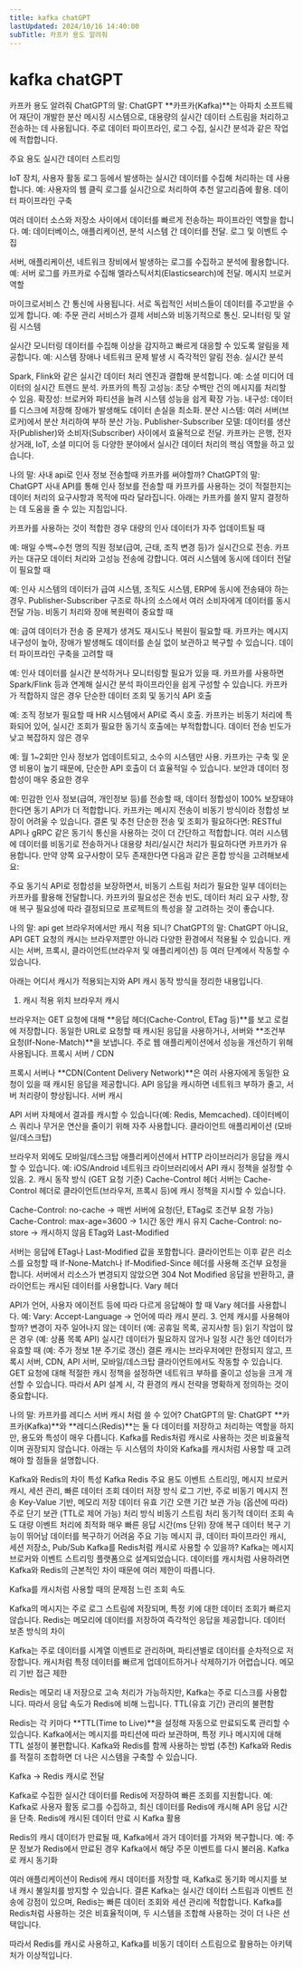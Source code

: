 ```yaml
---
title: kafka chatGPT
lastUpdated: 2024/10/16 14:40:00
subTitle: 카프카 용도 알려줘
---
```


# kafka chatGPT

카프카 용도 알려줘
ChatGPT의 말:
ChatGPT
**카프카(Kafka)**는 아파치 소프트웨어 재단이 개발한 분산 메시징 시스템으로, 대용량의 실시간 데이터 스트림을 처리하고 전송하는 데 사용됩니다. 주로 데이터 파이프라인, 로그 수집, 실시간 분석과 같은 작업에 적합합니다.

주요 용도
실시간 데이터 스트리밍

IoT 장치, 사용자 활동 로그 등에서 발생하는 실시간 데이터를 수집해 처리하는 데 사용합니다.
예: 사용자의 웹 클릭 로그를 실시간으로 처리하여 추천 알고리즘에 활용.
데이터 파이프라인 구축

여러 데이터 소스와 저장소 사이에서 데이터를 빠르게 전송하는 파이프라인 역할을 합니다.
예: 데이터베이스, 애플리케이션, 분석 시스템 간 데이터를 전달.
로그 및 이벤트 수집

서버, 애플리케이션, 네트워크 장비에서 발생하는 로그를 수집하고 분석에 활용합니다.
예: 서버 로그를 카프카로 수집해 엘라스틱서치(Elasticsearch)에 전달.
메시지 브로커 역할

마이크로서비스 간 통신에 사용됩니다. 서로 독립적인 서비스들이 데이터를 주고받을 수 있게 합니다.
예: 주문 관리 서비스가 결제 서비스와 비동기적으로 통신.
모니터링 및 알림 시스템

실시간 모니터링 데이터를 수집해 이상을 감지하고 빠르게 대응할 수 있도록 알림을 제공합니다.
예: 시스템 장애나 네트워크 문제 발생 시 즉각적인 알림 전송.
실시간 분석

Spark, Flink와 같은 실시간 데이터 처리 엔진과 결합해 분석합니다.
예: 소셜 미디어 데이터의 실시간 트렌드 분석.
카프카의 특징
고성능: 초당 수백만 건의 메시지를 처리할 수 있음.
확장성: 브로커와 파티션을 늘려 시스템 성능을 쉽게 확장 가능.
내구성: 데이터를 디스크에 저장해 장애가 발생해도 데이터 손실을 최소화.
분산 시스템: 여러 서버(브로커)에서 분산 처리하여 부하 분산 가능.
Publisher-Subscriber 모델: 데이터를 생산자(Publisher)와 소비자(Subscriber) 사이에서 효율적으로 전달.
카프카는 은행, 전자상거래, IoT, 소셜 미디어 등 다양한 분야에서 실시간 데이터 처리의 핵심 역할을 하고 있습니다.






나의 말:
사내 api로 인사 정보 전송할때 카프카를 써야할까?
ChatGPT의 말:
ChatGPT
사내 API를 통해 인사 정보를 전송할 때 카프카를 사용하는 것이 적절한지는 데이터 처리의 요구사항과 목적에 따라 달라집니다. 아래는 카프카를 쓸지 말지 결정하는 데 도움을 줄 수 있는 지침입니다.

카프카를 사용하는 것이 적합한 경우
대량의 인사 데이터가 자주 업데이트될 때

예: 매일 수백~수천 명의 직원 정보(급여, 근태, 조직 변경 등)가 실시간으로 전송.
카프카는 대규모 데이터 처리와 고성능 전송에 강합니다.
여러 시스템에 동시에 데이터 전달이 필요할 때

예: 인사 시스템의 데이터가 급여 시스템, 조직도 시스템, ERP에 동시에 전송돼야 하는 경우.
Publisher-Subscriber 구조로 하나의 소스에서 여러 소비자에게 데이터를 동시 전달 가능.
비동기 처리와 장애 복원력이 중요할 때

예: 급여 데이터가 전송 중 문제가 생겨도 재시도나 복원이 필요할 때.
카프카는 메시지 내구성이 높아, 장애가 발생해도 데이터를 손실 없이 보관하고 복구할 수 있습니다.
데이터 파이프라인 구축을 고려할 때

예: 인사 데이터를 실시간 분석하거나 모니터링할 필요가 있을 때.
카프카를 사용하면 Spark/Flink 등과 연계해 실시간 분석 파이프라인을 쉽게 구성할 수 있습니다.
카프카가 적합하지 않은 경우
단순한 데이터 조회 및 동기식 API 호출

예: 조직 정보가 필요할 때 HR 시스템에서 API로 즉시 호출.
카프카는 비동기 처리에 특화되어 있어, 실시간 조회가 필요한 동기식 호출에는 부적합합니다.
데이터 전송 빈도가 낮고 복잡하지 않은 경우

예: 월 1~2회만 인사 정보가 업데이트되고, 소수의 시스템만 사용.
카프카는 구축 및 운영 비용이 높기 때문에, 단순한 API 호출이 더 효율적일 수 있습니다.
보안과 데이터 정합성이 매우 중요한 경우

예: 민감한 인사 정보(급여, 개인정보 등)를 전송할 때, 데이터 정합성이 100% 보장돼야 한다면 동기 API가 더 적합합니다.
카프카는 메시지 전송이 비동기 방식이라 정합성 보장이 어려울 수 있습니다.
결론 및 추천
단순한 전송 및 조회가 필요하다면: RESTful API나 gRPC 같은 동기식 통신을 사용하는 것이 더 간단하고 적합합니다.
여러 시스템에 데이터를 비동기로 전송하거나 대용량 처리/실시간 처리가 필요하다면 카프카가 유용합니다.
만약 양쪽 요구사항이 모두 존재한다면 다음과 같은 혼합 방식을 고려해보세요:

주요 동기식 API로 정합성을 보장하면서, 비동기 스트림 처리가 필요한 일부 데이터는 카프카를 활용해 전달합니다.
카프카의 필요성은 전송 빈도, 데이터 처리 요구 사항, 장애 복구 필요성에 따라 결정되므로 프로젝트의 특성을 잘 고려하는 것이 좋습니다.






나의 말:
api get 브라우저에서만 캐시 적용 되니?
ChatGPT의 말:
ChatGPT
아니요, API GET 요청의 캐시는 브라우저뿐만 아니라 다양한 환경에서 적용될 수 있습니다. 캐시는 서버, 프록시, 클라이언트(브라우저 및 애플리케이션) 등 여러 단계에서 작동할 수 있습니다.

아래는 어디서 캐시가 적용되는지와 API 캐시 동작 방식을 정리한 내용입니다.

1. 캐시 적용 위치
브라우저 캐시

브라우저는 GET 요청에 대해 **응답 헤더(Cache-Control, ETag 등)**를 보고 로컬에 저장합니다.
동일한 URL로 요청할 때 캐시된 응답을 사용하거나, 서버와 **조건부 요청(If-None-Match)**을 보냅니다.
주로 웹 애플리케이션에서 성능을 개선하기 위해 사용됩니다.
프록시 서버 / CDN

프록시 서버나 **CDN(Content Delivery Network)**은 여러 사용자에게 동일한 요청이 있을 때 캐시된 응답을 제공합니다.
API 응답을 캐시하면 네트워크 부하가 줄고, 서버 처리량이 향상됩니다.
서버 캐시

API 서버 자체에서 결과를 캐시할 수 있습니다(예: Redis, Memcached).
데이터베이스 쿼리나 무거운 연산을 줄이기 위해 자주 사용합니다.
클라이언트 애플리케이션 (모바일/데스크탑)

브라우저 외에도 모바일/데스크탑 애플리케이션에서 HTTP 라이브러리가 응답을 캐시할 수 있습니다.
예: iOS/Android 네트워크 라이브러리에서 API 캐시 정책을 설정할 수 있음.
2. 캐시 동작 방식 (GET 요청 기준)
Cache-Control 헤더
서버는 Cache-Control 헤더로 클라이언트(브라우저, 프록시 등)에 캐시 정책을 지시할 수 있습니다.

Cache-Control: no-cache → 매번 서버에 요청(단, ETag로 조건부 요청 가능)
Cache-Control: max-age=3600 → 1시간 동안 캐시 유지
Cache-Control: no-store → 캐시하지 않음
ETag와 Last-Modified

서버는 응답에 ETag나 Last-Modified 값을 포함합니다.
클라이언트는 이후 같은 리소스를 요청할 때 If-None-Match나 If-Modified-Since 헤더를 사용해 조건부 요청을 합니다.
서버에서 리소스가 변경되지 않았으면 304 Not Modified 응답을 반환하고, 클라이언트는 캐시된 데이터를 사용합니다.
Vary 헤더

API가 언어, 사용자 에이전트 등에 따라 다르게 응답해야 할 때 Vary 헤더를 사용합니다.
예: Vary: Accept-Language → 언어에 따라 캐시 분리.
3. 언제 캐시를 사용해야 할까?
변경이 자주 일어나지 않는 데이터 (예: 공휴일 목록, 공지사항 등)
읽기 작업이 많은 경우 (예: 상품 목록 API)
실시간 데이터가 필요하지 않거나 일정 시간 동안 데이터가 유효할 때 (예: 주가 정보 1분 주기로 갱신)
결론
캐시는 브라우저에만 한정되지 않고, 프록시 서버, CDN, API 서버, 모바일/데스크탑 클라이언트에서도 작동할 수 있습니다.
GET 요청에 대해 적절한 캐시 정책을 설정하면 네트워크 부하를 줄이고 성능을 크게 개선할 수 있습니다. 따라서 API 설계 시, 각 환경의 캐시 전략을 명확하게 정의하는 것이 중요합니다.






나의 말:
카프카를 레디스 서버 캐시 처럼 쓸 수 있어?
ChatGPT의 말:
ChatGPT
**카프카(Kafka)**와 **레디스(Redis)**는 둘 다 데이터를 저장하고 처리하는 역할을 하지만, 용도와 특성이 매우 다릅니다. Kafka를 Redis처럼 캐시로 사용하는 것은 비효율적이며 권장되지 않습니다. 아래는 두 시스템의 차이와 Kafka를 캐시처럼 사용할 때 고려해야 할 점들을 설명합니다.

Kafka와 Redis의 차이
특성	Kafka	Redis
주요 용도	이벤트 스트리밍, 메시지 브로커	캐시, 세션 관리, 빠른 데이터 조회
데이터 저장 방식	로그 기반, 주로 비동기 메시지 전송	Key-Value 기반, 메모리 저장
데이터 유효 기간	오랜 기간 보관 가능 (옵션에 따라)	주로 단기 보관 (TTL로 제어 가능)
처리 방식	비동기 스트림 처리	동기적 데이터 조회
속도	대량 이벤트 처리에 최적화	매우 빠른 응답 시간(ms 단위)
장애 복구	데이터 복구 기능이 뛰어남	데이터를 복구하기 어려움
주요 기능	메시지 큐, 데이터 파이프라인	캐시, 세션 저장소, Pub/Sub
Kafka를 Redis처럼 캐시로 사용할 수 있을까?
Kafka는 메시지 브로커와 이벤트 스트리밍 플랫폼으로 설계되었습니다. 데이터를 캐시처럼 사용하려면 Kafka와 Redis의 근본적인 차이 때문에 여러 제한이 따릅니다.

Kafka를 캐시처럼 사용할 때의 문제점
느린 조회 속도

Kafka의 메시지는 주로 로그 스트림에 저장되며, 특정 키에 대한 데이터 조회가 빠르지 않습니다.
Redis는 메모리에 데이터를 저장하여 즉각적인 응답을 제공합니다.
데이터 보존 방식의 차이

Kafka는 주로 데이터를 시계열 이벤트로 관리하며, 파티션별로 데이터를 순차적으로 저장합니다.
캐시처럼 특정 데이터를 빠르게 업데이트하거나 삭제하기가 어렵습니다.
메모리 기반 접근 제한

Redis는 메모리 내 저장으로 고속 처리가 가능하지만, Kafka는 주로 디스크를 사용합니다. 따라서 응답 속도가 Redis에 비해 느립니다.
TTL(유효 기간) 관리의 불편함

Redis는 각 키마다 **TTL(Time to Live)**을 설정해 자동으로 만료되도록 관리할 수 있습니다.
Kafka에서는 메시지를 파티션에 따라 보관하며, 특정 키나 메시지에 대해 TTL 설정이 불편합니다.
Kafka와 Redis를 함께 사용하는 방법 (추천)
Kafka와 Redis를 적절히 조합하면 더 나은 시스템을 구축할 수 있습니다.

Kafka → Redis 캐시로 전달

Kafka로 수집한 실시간 데이터를 Redis에 저장하여 빠른 조회를 지원합니다.
예: Kafka로 사용자 활동 로그를 수집하고, 최신 데이터를 Redis에 캐시해 API 응답 시간을 단축.
Redis에 캐시된 데이터 만료 시 Kafka 활용

Redis의 캐시 데이터가 만료될 때, Kafka에서 과거 데이터를 가져와 복구합니다.
예: 주문 정보가 Redis에서 만료된 경우 Kafka에서 해당 주문 이벤트를 다시 불러옴.
Kafka로 캐시 동기화

여러 애플리케이션이 Redis에 캐시 데이터를 저장할 때, Kafka로 동기화 메시지를 보내 캐시 불일치를 방지할 수 있습니다.
결론
Kafka는 실시간 데이터 스트림과 이벤트 전송에 강점이 있으며, Redis는 빠른 데이터 조회와 세션 관리에 적합합니다. Kafka를 Redis처럼 사용하는 것은 비효율적이며, 두 시스템을 조합해 사용하는 것이 더 나은 선택입니다.

따라서 Redis를 캐시로 사용하고, Kafka를 비동기 데이터 스트림으로 활용하는 아키텍처가 이상적입니다.